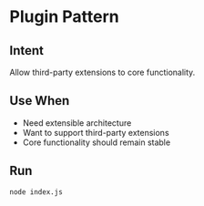 # Plugin Pattern

## Intent
Allow third-party extensions to core functionality.

## Use When
- Need extensible architecture
- Want to support third-party extensions
- Core functionality should remain stable

## Run
`node index.js`
